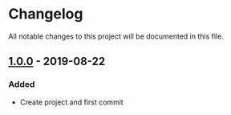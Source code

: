 ﻿# Changelog
All notable changes to this project will be documented in this file.

## [1.0.0] - 2019-08-22
### Added
- Create project and first commit

[1.0.0]: https://github.com/iAJTin/iEEDID
